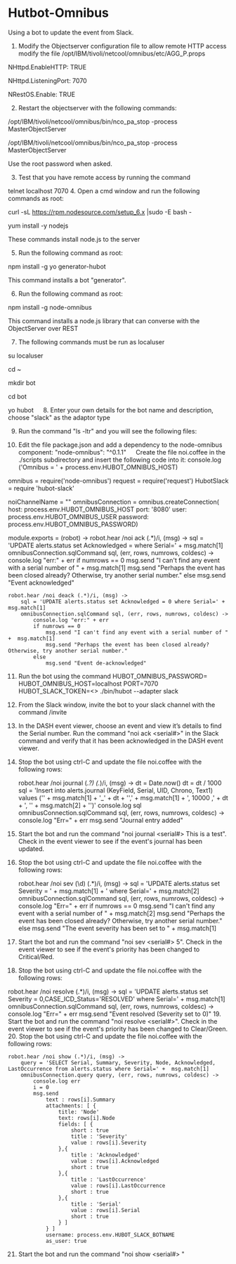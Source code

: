 # Hutbot-Omnibus
Using a bot to update the event from Slack.
1.	Modify the Objectserver configuration file to allow remote HTTP access
modify the file /opt/IBM/tivoli/netcool/omnibus/etc/AGG_P.props

NHttpd.EnableHTTP: TRUE

NHttpd.ListeningPort: 7070

NRestOS.Enable: TRUE	

2.	Restart the objectserver with the following commands:

/opt/IBM/tivoli/netcool/omnibus/bin/nco_pa_stop -process MasterObjectServer

/opt/IBM/tivoli/netcool/omnibus/bin/nco_pa_stop -process MasterObjectServer

Use the root password when asked.

3.	Test that you have remote access by running the command 

telnet localhost 7070
4.	Open a cmd window and run the following commands as root:

curl -sL https://rpm.nodesource.com/setup_6.x |sudo -E bash -

yum install -y nodejs

These commands install node.js to the server

5.	Run the following command as root:

npm install -g yo generator-hubot

This command installs a bot "generator".

6.	Run the following command as root:

npm install -g node-omnibus

This command installs a node.js library that can converse with the ObjectServer over REST

7.	The following commands must be run as localuser

su localuser

cd ~

mkdir bot

cd bot

yo hubot
 
8.	Enter your own details for the bot name and description, choose "slack" as the adaptor type
 
9.	Run the command "ls -ltr" and you will see the following files:
 
10.	Edit the file package.json and add a dependency to the node-omnibus component: 
    "node-omnibus": "^0.1.1"
 
Create the file noi.coffee in the ./scripts subdirectory and insert the following code into it:
console.log ('Omnibus = ' + process.env.HUBOT_OMNIBUS_HOST)

omnibus = require('node-omnibus')
request = require('request')
HubotSlack = require 'hubot-slack'

noiChannelName = ""
omnibusConnection = omnibus.createConnection(
   host: process.env.HUBOT_OMNIBUS_HOST
   port: '8080'
   user: process.env.HUBOT_OMNIBUS_USER
   password: process.env.HUBOT_OMNIBUS_PASSWORD)

module.exports = (robot) ->
robot.hear /noi ack (.*)/i, (msg) ->
		sql = 'UPDATE alerts.status set Acknowledged = where Serial=' +  msg.match[1]
        omnibusConnection.sqlCommand sql, (err, rows, numrows, coldesc) ->
		    console.log "err:" + err
			if numrows == 0
				msg.send "I can't find any event with a serial number of " +  msg.match[1]
				msg.send "Perhaps the event has been closed already? Otherwise, try another serial number."
			else
				msg.send "Event acknowledged"      
				
	robot.hear /noi deack (.*)/i, (msg) ->
        sql = 'UPDATE alerts.status set Acknowledged = 0 where Serial=' +  msg.match[1]
        omnibusConnection.sqlCommand sql, (err, rows, numrows, coldesc) ->
		    console.log "err:" + err
            if numrows == 0
				msg.send "I can't find any event with a serial number of " +  msg.match[1]
				msg.send "Perhaps the event has been closed already? Otherwise, try another serial number."
            else
				msg.send "Event de-acknowledged"

11.	Run the bot using the command 
HUBOT_OMNIBUS_PASSWORD= HUBOT_OMNIBUS_HOST=localhost PORT=7070 HUBOT_SLACK_TOKEN=<<YOURTOKENHERE>> ./bin/hubot --adapter slack
12.	From the Slack window, invite the bot to your slack channel with the command /invite <botname>
13.	In the DASH event viewer, choose an event and view it’s details to find the Serial number. Run the command "noi ack <serial#>" in the Slack command and verify that it has been acknowledged in the DASH event viewer.
14.	Stop the bot using ctrl-C and update the file noi.coffee with the following rows:

    robot.hear /noi journal (.*?) (.*)/i, (msg) ->
		dt = Date.now()
		dt = dt / 1000
		sql = 'Insert into alerts.journal (KeyField, Serial, UID, Chrono, Text1) values (\'' + msg.match[1] + '_' + dt + '\',' + msg.match[1] + ', 10000 ,' + dt + ', \'' + msg.match[2] + '\')'
		console.log sql
		omnibusConnection.sqlCommand sql, (err, rows, numrows, coldesc) ->
			console.log "Err=" + err
			msg.send "Journal entry added"

15.	Start the bot and run the command "noi journal <serial#> This is a test". Check in the event viewer to see if the event's journal has been updated.
16.	Stop the bot using ctrl-C and update the file noi.coffee with the following rows:
   
	robot.hear /noi sev (\d) (.*)/i, (msg) ->
        sql = 'UPDATE alerts.status set Severity = ' + msg.match[1] + '  where Serial=' +  msg.match[2]
        omnibusConnection.sqlCommand sql, (err, rows, numrows, coldesc) ->
   			console.log "Err=" + err
            if numrows == 0
				msg.send "I can't find any event with a serial number of " +  msg.match[2]
				msg.send "Perhaps the event has been closed already? Otherwise, try another serial number."
            else
				msg.send "The event severity has been set to " + msg.match[1]


17.	Start the bot and run the command "noi sev <serial#> 5". Check in the event viewer to see if the event's priority has been changed to Critical/Red.
18.	Stop the bot using ctrl-C and update the file noi.coffee with the following rows:

robot.hear /noi resolve (.*)/i, (msg) ->
		sql = 'UPDATE alerts.status set Severity = 0,CASE_ICD_Status=\'RESOLVED\'  where Serial=' +  msg.match[1]
        omnibusConnection.sqlCommand sql, (err, rows, numrows, coldesc) ->
			console.log "Err=" + err
			msg.send "Event resolved (Severity set to 0)"
19.	Start the bot and run the command "noi resolve <serial#>". Check in the event viewer to see if the event's priority has been changed to Clear/Green.
20.	Stop the bot using ctrl-C and update the file noi.coffee with the following rows:

	robot.hear /noi show (.*)/i, (msg) ->
		query = 'SELECT Serial, Summary, Severity, Node, Acknowledged, LastOccurrence from alerts.status where Serial=' +  msg.match[1]
		omnibusConnection.query query, (err, rows, numrows, coldesc) ->
			console.log err
			i = 0
			msg.send 
				text : rows[i].Summary
				attachments: [ {
					title: 'Node'
					text: rows[i].Node
					fields: [ {
						short : true
						title : 'Severity'
						value : rows[i].Severity
					},{
						title : 'Acknowledged'
						value : rows[i].Acknowledged
						short : true
					},{
						title : 'LastOccurrence'
						value : rows[i].LastOccurrence
						short : true
					},{
						title : 'Serial'
						value : rows[i].Serial
						short : true
					} ]
				} ]
				username: process.env.HUBOT_SLACK_BOTNAME
				as_user: true
				
21.	Start the bot and run the command "noi show <serial#> "
